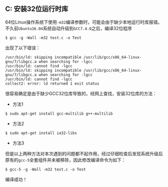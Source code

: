 ## C: 安装32位运行时库

64位Linux操作系统下使用`-m32`编译参数时，可能会由于缺少本地运行时库报错。不久前`Ubuntu16.04`系统自动升级到`GCC7.4.0`之后，编译32位程序

```shell
$ gcc -g -Wall -m32 test.c -o Test
```

出现了以下错误：

```shell
/usr/bin/ld: skipping incompatible /usr/lib/gcc/x86_64-linux-gnu/7/libgcc.a when searching for -lgcc
/usr/bin/ld: cannot find -lgcc
/usr/bin/ld: skipping incompatible /usr/lib/gcc/x86_64-linux-gnu/7/libgcc.a when searching for -lgcc
/usr/bin/ld: cannot find -lgcc
collect2: error: ld returned 1 exit status
```

很容易确定是由于缺少GCC32位库导致的，经网上查找，安装32位库的方法：

* 方法1

```shell
$ sudo apt-get install gcc-multilib g++-multilib
```

* 方法2

```shell
$ sudo apt-get install ia32-libs
```

* 方法3

但是以上两种方法对本次遇到的问题都不起作用，经过仔细检查后发现系统升级后原有的`gcc-5`全套组件并未被移除，因此修改编译命令为如下：

```shell
$ gcc-5 -g -Wall -m32 test.c -o Test
```

编译成功！